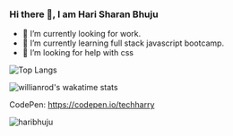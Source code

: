 ### Hi there 👋, I am Hari Sharan Bhuju 



- 🔭 I’m currently looking for work.
- 🌱 I’m currently learning full stack javascript bootcamp.
- 🤔 I’m looking for help with css 



![Top Langs](https://github-readme-stats.vercel.app/api/top-langs/?username=haribhuju)

![willianrod's wakatime stats](https://github-readme-stats.vercel.app/api/wakatime?username=willianrod)

CodePen: https://codepen.io/techharry

<span>
  <img
    src="https://komarev.com/ghpvc/?username=haribhuju"
    alt="haribhuju"
  />
 </span>
 


<!--
**haribhuju/haribhuju** is a ✨ _special_ ✨ repository because its `README.md` (this file) appears on your GitHub profile.

Here are some ideas to get you started:


-->
